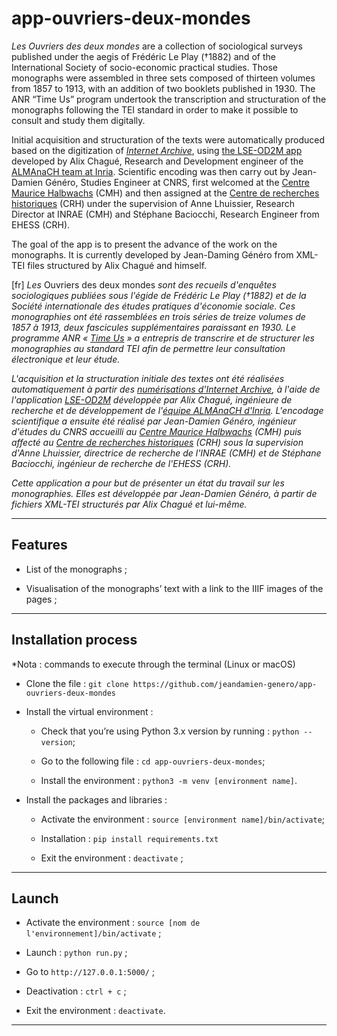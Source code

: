 # app-ouvriers-deux-mondes

_Les Ouvriers des deux mondes_ are a collection of sociological surveys published under the aegis of Frédéric Le Play (†1882) and of the International Society of socio-economic practical studies. Those monographs were assembled in three sets composed of thirteen volumes from 1857 to 1913, with an addition of two booklets published in 1930. The ANR “Time Us” program undertook the transcription and structuration of the monographs following the TEI standard in order to make it possible to consult and study them digitally. 

Initial acquisition and structuration of the texts were automatically produced based on the digitization of _[Internet Archive](http://timeusage.paris.inria.fr/mediawiki/index.php/Aper%C3%A7u_des_%C3%A9tats#Les_Ouvriers_des_Mondes)_, using [the LSE-OD2M app](https://gitlab.inria.fr/almanach/time-us/LSE-OD2M) developed by Alix Chagué, Research and Development engineer of the [ALMAnaCH team at Inria](https://team.inria.fr/almanach/fr/). Scientific encoding was then carry out by Jean-Damien Généro, Studies Engineer at CNRS, first welcomed at the [Centre Maurice Halbwachs](https://www.cmh.ens.fr/) (CMH) and then assigned at the [Centre de recherches historiques](http://crh.ehess.fr/) (CRH) under the supervision of Anne Lhuissier, Research Director at INRAE (CMH) and Stéphane Baciocchi, Research Engineer from EHESS (CRH).
 
The goal of the app is to present the advance of the work on the monographs. It is currently developed by Jean-Daming Généro from XML-TEI files structured by Alix Chagué and himself.

[fr] _Les_ Ouvriers des deux mondes _sont des recueils d'enquêtes sociologiques publiées sous l'égide de Frédéric Le Play (†1882) et de la Société internationale des études pratiques d'économie sociale. Ces monographies ont été rassemblées en trois séries de treize volumes de 1857 à 1913, deux fascicules supplémentaires paraissant en 1930. Le programme ANR « [Time Us](http://larhra.ish-lyon.cnrs.fr/anr-time-us) » a entrepris de transcrire et de structurer les monographies au standard TEI afin de permettre leur consultation électronique et leur étude._

_L'acquisition et la structuration initiale des textes ont été réalisées automatiquement à partir des [numérisations d'Internet Archive](http://timeusage.paris.inria.fr/mediawiki/index.php/Aper%C3%A7u_des_%C3%A9tats#Les_Ouvriers_des_Mondes), à l'aide de l'application [LSE-OD2M](https://gitlab.inria.fr/almanach/time-us/LSE-OD2M) développée par Alix Chagué, ingénieure de recherche et de développement de l'[équipe ALMAnaCH d'Inria](https://team.inria.fr/almanach/fr/). L'encodage scientifique a ensuite été réalisé par Jean-Damien Généro, ingénieur d'études du CNRS accueilli au [Centre Maurice Halbwachs](https://www.cmh.ens.fr/) (CMH) puis affecté au [Centre de recherches historiques](http://crh.ehess.fr/) (CRH) sous la supervision d'Anne Lhuissier, directrice de recherche de l'INRAE (CMH) et de Stéphane Baciocchi, ingénieur de recherche de l'EHESS (CRH)._

_Cette application a pour but de présenter un état du travail sur les monographies. Elles est développée par Jean-Damien Généro, à partir de fichiers XML-TEI structurés par Alix Chagué et lui-même._

---

## Features

- List of the monographs ;

- Visualisation of the monographs’ text with a link to the IIIF images of the pages ;

---

## Installation process

*Nota : commands to execute through the terminal (Linux or macOS)

  * Clone the file : ```git clone https://github.com/jeandamien-genero/app-ouvriers-deux-mondes```
  
  * Install the virtual environment :
  
    * Check that you’re using Python 3.x version by running : ```python --version```;
    
    * Go to the following file  : ```cd app-ouvriers-deux-mondes```;
    
    * Install the environment : ```python3 -m venv [environment name]```.
  
  * Install the packages and libraries :
  
    * Activate the environment  : ```source [environment name]/bin/activate```;
    
    * Installation : `pip install requirements.txt`
    
    * Exit the environment : ```deactivate``` ;
 
 ---

## Launch
  
  * Activate the environment : ```source [nom de l'environnement]/bin/activate``` ;
    
  * Launch : ```python run.py``` ;
    
  * Go to ```http://127.0.0.1:5000/``` ;
    
  * Deactivation : ```ctrl + c``` ;
    
  * Exit the environment : ```deactivate```.

---
